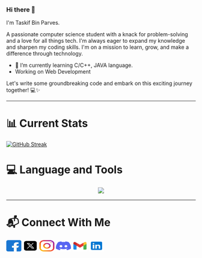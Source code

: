 ### Hi there 👋
I'm Taskif Bin Parves.

<!--
**taskifbin/taskifbin** is a ✨ _special_ ✨ repository because its `README.md` (this file) appears on your GitHub profile.

Here are some ideas to get you started:

- 🔭 I’m currently working on ...
- 🌱 I’m currently learning ...
- 👯 I’m looking to collaborate on ...
- 🤔 I’m looking for help with ...
- 💬 Ask me about ...
- 📫 How to reach me: ...
- 😄 Pronouns: ...
- ⚡ Fun fact: ...
-->
A passionate computer science student with a knack for problem-solving and a love for all things tech. I'm always eager to expand my knowledge and sharpen my coding skills. I'm on a mission to learn, grow, and make a difference through technology.

- 🌱 I’m currently learning C/C++, JAVA language.
- Working on Web Development

Let's write some groundbreaking code and embark on this exciting journey together! 💻✨

---

# 📊 Current Stats
[![GitHub Streak](https://streak-stats.demolab.com?user=taskifbin&theme=highcontrast&date_format=M%20j%5B%2C%20Y%5D)](https://git.io/streak-stats)

# 💻 Language and Tools
<p align="center">
<a href="https://www.linkedin.com/in/taskifbin/">
    <img src="https://skillicons.dev/icons?i=c,cpp,java,html,css,js,git,github,discord,replit,stackoverflow,latex,vscode,linux,idea,&perline=5" />
  </a>
</p>

---

# 📬 Connect With Me

<p align="left">
<a href="https://www.facebook.com/taskifbin/" target="blank"><img align="center" src="https://raw.githubusercontent.com/taskifbin/MiscellaneousRandom/ffb47eb6879b5e28b9d6389b03500714119a0c38/icons/facebook.svg" alt="taskifbin" height="30" width="40" /></a>
<a href="https://x.com/taskifbin/" target="blank"><img align="center" src="https://raw.githubusercontent.com/taskifbin/MiscellaneousRandom/ffb47eb6879b5e28b9d6389b03500714119a0c38/icons/x.svg" alt="taskifbin" height="30" width="40" /></a>
<a href="https://www.instagram.com/taskifbin/" target="blank"><img align="center" src="https://raw.githubusercontent.com/taskifbin/MiscellaneousRandom/ffb47eb6879b5e28b9d6389b03500714119a0c38/icons/instagram.svg" alt="taskifbin" height="30" width="40" /></a>
<a href="https://discord.com/users/829231708871458848/" target="blank"><img align="center" src="https://raw.githubusercontent.com/taskifbin/MiscellaneousRandom/c991399407874cb109242c33fcde0dcef11c602e/icons/discord.svg" alt="taskifbin" height="30" width="40" /></a>
<a href="mailto:taskifbin@gmail.com" target="blank"><img align="center" src="https://raw.githubusercontent.com/taskifbin/MiscellaneousRandom/c991399407874cb109242c33fcde0dcef11c602e/icons/gmail.svg" alt="taskifbin" height="30" width="40" /></a>
<a href="https://www.linkedin.com/in/taskifbin/" target="blank"><img align="center" src="https://raw.githubusercontent.com/taskifbin/MiscellaneousRandom/54956d1b04ebf071ac814e86a3531af8ee56224b/icons/linkedin.svg" alt="taskifbin" height="30" width="40" /></a>
</p>



